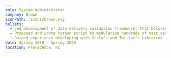 ```yaml
---
role: System Administrator
company: Brown
iconPath: /icons/brown.svg
bullets:
  - Led development of data delivery validation framework, that bolstered security and deployment confidence.
  - Proposed and wrote Python script to modularize hundreds of test cases, cutting review times from days to minutes.
  - Gained experience developing with Scala’s and Twitter’s Libraries (Futures, Modules, Dependency Injection, etc).
date: Spring 2019 - Spring 2020
location: Providence, RI
---
```

